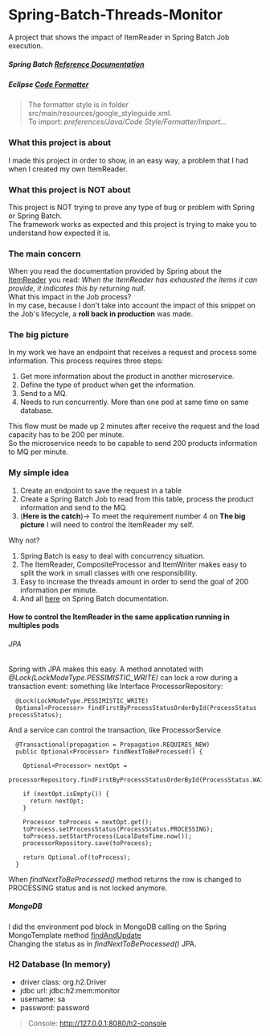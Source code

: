 # Spring-Batch-Threads-Monitor
A project that shows the impact of ItemReader in Spring Batch Job execution.

##### Spring Batch [Reference Documentation](https://docs.spring.io/spring-batch/docs/current-SNAPSHOT/reference/html/index-single.html)

##### Eclipse [Code Formatter](https://github.com/google/styleguide/blob/gh-pages/eclipse-java-google-style.xml)
> The formatter style is in folder src/main/resources/google_styleguide.xml.   
To import: _preferences/Java/Code Style/Formatter/Import..._
 
### What this project is about
I made this project in order to show, in an easy way, a problem that I had when I created my own ItemReader.   

### What this project is NOT about
This project is NOT trying to prove any type of bug or problem with Spring or Spring Batch.     
The framework works as expected and this project is trying to make you to understand how expected it is.

### The main concern
When you read the documentation provided by Spring about the [ItemReader](https://docs.spring.io/spring-batch/docs/current-SNAPSHOT/reference/html/index-single.html#item-reader) you read:
_When the ItemReader has exhausted the items it can provide, it indicates this by returning null._      
What this impact in the Job process?      
In my case, because I don't take into account the impact of this snippet on the Job's lifecycle, a **roll back in production** was made.   

### The big picture
In my work we have an endpoint that receives a request and process some information.
This process requires three steps: 
   1. Get more information about the product in another microservice.
   2. Define the type of product when get the information.
   3. Send to a MQ.   
   4. Needs to run concurrently. More than one pod at same time on same database.

This flow must be made up 2 minutes after receive the request and the load capacity has to be 200 per minute.   
So the microservice needs to be capable to send 200 products information to MQ per minute.   

### My simple idea
   1. Create an endpoint to save the request in a table
   2. Create a Spring Batch Job to read from this table, process the product information and send to the MQ. 
   3. (**Here is the catch**)-> To meet the requirement number 4 on **The big picture** I will need to control the ItemReader my self.  

Why not? 
   1. Spring Batch is easy to deal with concurrency situation.
   2. The ItemReader, CompositeProcessor and ItemWriter makes easy to split the work in small classes with one responsibility.
   3. Easy to increase the threads amount in order to send the goal of 200 information per minute. 
   4. And all [here](https://docs.spring.io/spring-batch/docs/current-SNAPSHOT/reference/html/index-single.html#springBatchUsageScenarios) on Spring Batch documentation.

#### How to control the ItemReader in the same application running in multiples pods
###### JPA
Spring with JPA makes this easy. A method annotated with _@Lock(LockModeType.PESSIMISTIC_WRITE)_ can lock a row during a transaction event:
something like Interface ProcessorRepository:
```
  @Lock(LockModeType.PESSIMISTIC_WRITE)
  Optional<Processor> findFirstByProcessStatusOrderById(ProcessStatus processStatus);
```
And a service can control the transaction, like ProcessorService
```
  @Transactional(propagation = Propagation.REQUIRES_NEW)
  public Optional<Processor> findNextToBeProcessed() {

    Optional<Processor> nextOpt =
        processorRepository.findFirstByProcessStatusOrderById(ProcessStatus.WAITING);

    if (nextOpt.isEmpty()) {
      return nextOpt;
    }
    
    Processor toProcess = nextOpt.get();
    toProcess.setProcessStatus(ProcessStatus.PROCESSING);
    toProcess.setStartProcess(LocalDateTime.now());
    processorRepository.save(toProcess);

    return Optional.of(toProcess);
  }
```
When _findNextToBeProcessed()_ method returns the row is changed to PROCESSING status and is not locked anymore.

##### MongoDB
I did the environment pod block in MongoDB calling on the Spring MongoTemplate method [findAndUpdate](https://docs.spring.io/spring-data/mongodb/docs/current/reference/html/#mongo-template.find-and-upsert)  
Changing the status as in _findNextToBeProcessed()_ JPA. 


### H2 Database (In memory)

* driver class: org.h2.Driver
* jdbc url: jdbc:h2:mem:monitor
* username: sa
* password: password

> Console:   http://127.0.0.1:8080/h2-console

